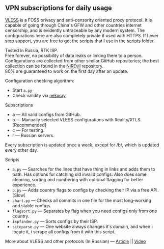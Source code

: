 ## VPN subscriptions for daily usage

[VLESS](https://github.com/v2fly/v2ray-core) is a FOSS privacy and anti-censority oriented proxy protocol. It is capable of going through China's GFW and other countries internet censorship, and is evidently untraceable by any modern system. The configurations here are also completely private if used with HTTPS. If I ever stop support, you are free to get the scripts that I use in the [scripts](https://github.com/y9felix/s/tree/main/scripts) folder.

Tested in Russia, RTK ISP.  
Free forever, no possibility of data leaks or linking them to a person.  
Configurations are collected from other similar GitHub repositories; the best collection can be found in the [NiREvil](https://github.com/NiREvil/vless?tab=readme-ov-file#xray) repository.  
80% are guaranteed to work on the first day after an update.

Configuration checking algorithm:
- Start `a.py`
- Check validity via [nekoray](https://github.com/MatsuriDayo/nekoray)

Subscriptions
- a — All valid configs from GitHub.
- b — Manually selected VLESS configurations with Reality/XTLS. [Recommended]
- c — For testing.
- r — Russian servers.

Every subscription is updated once a week, except for /b/, which is updated every other day.

Scripts
- `a.py` — Searches for the lines that have thing in links and adds them to path. Has options for catching old invalid configs. Also does some cleaning, sorting and numbering with optional flagging for better experience.
- `b.py` — Adds country flags to configs by checking their IP via a free API. [Slow]
- `chart.py` — Checks all commits in one file for the most long-working and stable configs.
- `flagsort.py` — Separates by flag when you need configs only from one country.
- `ispfinder.py` — Sorts configs by their ISP.
- `siteparse.py` — One website always changes it's domain, and when i locate it, i scrape all configs from it with this script.

More about VLESS and other protocols (In Russian) — [Article](https://habr.com/ru/articles/727868/) || [Video](https://www.youtube.com/watch?v=Ajy1lS9qJbs)
